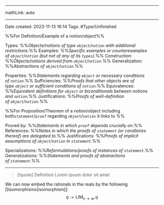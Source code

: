 
---

mathLink: auto

---
Date created: 2023-11-13 16:14
Tags:  #Type/Unfinished 

%%For Definition/Example of a notion/object%%

Types: %%_Objects/notions of type `object`/`notion` with additional restrictions._%% 
Examples: %%_Specific examples or counterexamples of `object`/`notion` (but not of any of its `types`)._%%
Construction: %%_Objects/notions derived from `object`/`notion`._%%
Generalization: %%_Abstractions of `object`/`notion`._%%

Properties: %%_Statements regarding `object` or necessary conditions of `notion`._%%
Sufficiencies: %%_Proofs that other objects are of type `object` or sufficient conditions of `notion`._%%
Equivalences: %%_Equivalent definitions for `object` or biconditionals between notions and `notion`._%%
Justifications: %%_Proofs of well-definition of `object`/`notion`._%%

%%For Proposition/Theorem of a notion/object including both`statement`/`proof` regarding `object`/`notion` it links to %%

Proved by: %%_Statements in which `proof` depends crucially on._%%
References: %%_Notes in which the proofs of `statement` (or corollaries thereof) are delegated to._%%
Justifications: %%_Proofs of implicit assumptions of `object`/`notion` in `statement`._%%   

Specializations: %%_Reformulations/proofs of instances of `statement`._%%
Generalizations: %%_Statements and proofs of abstractions of `statement`._%%

---  



> [!quote] Definition
> Lorem ipsum dolor sit amet



We can now embed the rationals in the reals by the following [[Isomorphisms|isomorphism]]: $$q:=\text{LIM}_{n\rightarrow \infty}\;q$$
